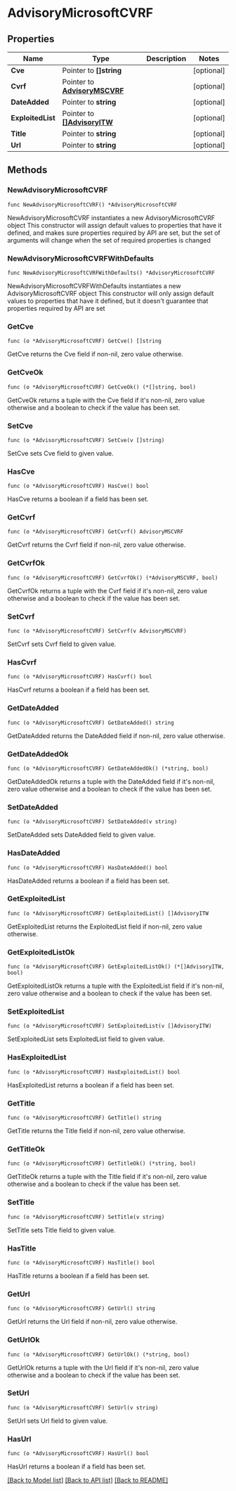 # AdvisoryMicrosoftCVRF

## Properties

Name | Type | Description | Notes
------------ | ------------- | ------------- | -------------
**Cve** | Pointer to **[]string** |  | [optional] 
**Cvrf** | Pointer to [**AdvisoryMSCVRF**](AdvisoryMSCVRF.md) |  | [optional] 
**DateAdded** | Pointer to **string** |  | [optional] 
**ExploitedList** | Pointer to [**[]AdvisoryITW**](AdvisoryITW.md) |  | [optional] 
**Title** | Pointer to **string** |  | [optional] 
**Url** | Pointer to **string** |  | [optional] 

## Methods

### NewAdvisoryMicrosoftCVRF

`func NewAdvisoryMicrosoftCVRF() *AdvisoryMicrosoftCVRF`

NewAdvisoryMicrosoftCVRF instantiates a new AdvisoryMicrosoftCVRF object
This constructor will assign default values to properties that have it defined,
and makes sure properties required by API are set, but the set of arguments
will change when the set of required properties is changed

### NewAdvisoryMicrosoftCVRFWithDefaults

`func NewAdvisoryMicrosoftCVRFWithDefaults() *AdvisoryMicrosoftCVRF`

NewAdvisoryMicrosoftCVRFWithDefaults instantiates a new AdvisoryMicrosoftCVRF object
This constructor will only assign default values to properties that have it defined,
but it doesn't guarantee that properties required by API are set

### GetCve

`func (o *AdvisoryMicrosoftCVRF) GetCve() []string`

GetCve returns the Cve field if non-nil, zero value otherwise.

### GetCveOk

`func (o *AdvisoryMicrosoftCVRF) GetCveOk() (*[]string, bool)`

GetCveOk returns a tuple with the Cve field if it's non-nil, zero value otherwise
and a boolean to check if the value has been set.

### SetCve

`func (o *AdvisoryMicrosoftCVRF) SetCve(v []string)`

SetCve sets Cve field to given value.

### HasCve

`func (o *AdvisoryMicrosoftCVRF) HasCve() bool`

HasCve returns a boolean if a field has been set.

### GetCvrf

`func (o *AdvisoryMicrosoftCVRF) GetCvrf() AdvisoryMSCVRF`

GetCvrf returns the Cvrf field if non-nil, zero value otherwise.

### GetCvrfOk

`func (o *AdvisoryMicrosoftCVRF) GetCvrfOk() (*AdvisoryMSCVRF, bool)`

GetCvrfOk returns a tuple with the Cvrf field if it's non-nil, zero value otherwise
and a boolean to check if the value has been set.

### SetCvrf

`func (o *AdvisoryMicrosoftCVRF) SetCvrf(v AdvisoryMSCVRF)`

SetCvrf sets Cvrf field to given value.

### HasCvrf

`func (o *AdvisoryMicrosoftCVRF) HasCvrf() bool`

HasCvrf returns a boolean if a field has been set.

### GetDateAdded

`func (o *AdvisoryMicrosoftCVRF) GetDateAdded() string`

GetDateAdded returns the DateAdded field if non-nil, zero value otherwise.

### GetDateAddedOk

`func (o *AdvisoryMicrosoftCVRF) GetDateAddedOk() (*string, bool)`

GetDateAddedOk returns a tuple with the DateAdded field if it's non-nil, zero value otherwise
and a boolean to check if the value has been set.

### SetDateAdded

`func (o *AdvisoryMicrosoftCVRF) SetDateAdded(v string)`

SetDateAdded sets DateAdded field to given value.

### HasDateAdded

`func (o *AdvisoryMicrosoftCVRF) HasDateAdded() bool`

HasDateAdded returns a boolean if a field has been set.

### GetExploitedList

`func (o *AdvisoryMicrosoftCVRF) GetExploitedList() []AdvisoryITW`

GetExploitedList returns the ExploitedList field if non-nil, zero value otherwise.

### GetExploitedListOk

`func (o *AdvisoryMicrosoftCVRF) GetExploitedListOk() (*[]AdvisoryITW, bool)`

GetExploitedListOk returns a tuple with the ExploitedList field if it's non-nil, zero value otherwise
and a boolean to check if the value has been set.

### SetExploitedList

`func (o *AdvisoryMicrosoftCVRF) SetExploitedList(v []AdvisoryITW)`

SetExploitedList sets ExploitedList field to given value.

### HasExploitedList

`func (o *AdvisoryMicrosoftCVRF) HasExploitedList() bool`

HasExploitedList returns a boolean if a field has been set.

### GetTitle

`func (o *AdvisoryMicrosoftCVRF) GetTitle() string`

GetTitle returns the Title field if non-nil, zero value otherwise.

### GetTitleOk

`func (o *AdvisoryMicrosoftCVRF) GetTitleOk() (*string, bool)`

GetTitleOk returns a tuple with the Title field if it's non-nil, zero value otherwise
and a boolean to check if the value has been set.

### SetTitle

`func (o *AdvisoryMicrosoftCVRF) SetTitle(v string)`

SetTitle sets Title field to given value.

### HasTitle

`func (o *AdvisoryMicrosoftCVRF) HasTitle() bool`

HasTitle returns a boolean if a field has been set.

### GetUrl

`func (o *AdvisoryMicrosoftCVRF) GetUrl() string`

GetUrl returns the Url field if non-nil, zero value otherwise.

### GetUrlOk

`func (o *AdvisoryMicrosoftCVRF) GetUrlOk() (*string, bool)`

GetUrlOk returns a tuple with the Url field if it's non-nil, zero value otherwise
and a boolean to check if the value has been set.

### SetUrl

`func (o *AdvisoryMicrosoftCVRF) SetUrl(v string)`

SetUrl sets Url field to given value.

### HasUrl

`func (o *AdvisoryMicrosoftCVRF) HasUrl() bool`

HasUrl returns a boolean if a field has been set.


[[Back to Model list]](../README.md#documentation-for-models) [[Back to API list]](../README.md#documentation-for-api-endpoints) [[Back to README]](../README.md)


